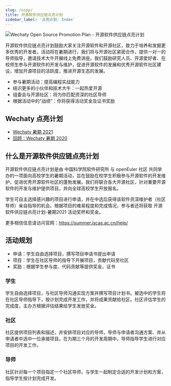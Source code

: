 ```yaml
---
slug: /ospp/
title: 开源软件供应链点亮计划
sidebar_label: '点亮计划: Index'
---
```


![Wechaty Open Source Promotion Plan - 开源软件供应链点亮计划](/img/docs/ospp/ospp-logo.png)

开源软件供应链点亮计划鼓励大家关注开源软件和开源社区，致力于培养和发掘更多优秀的开发者。活动将在暑期进行，我们将与开源社区紧密合作，提供一对一的导师指导，邀请技术大牛开展线上免费讲座。我们鼓励研究人员、开源爱好者、在校师生参与开源软件的开发与维护，促进开源软件的发展和优秀开源软件社区建设，增加开源项目的活跃度，推进开源生态的发展。

- 参与暑期活动：提高编程实战能力
- 结识更多的小伙伴和技术大牛：一起热爱开源
- 组委会与开源社区：将为你匹配资深的社区导师
- 根据活动中的“战绩”：你将获得活动奖金及证书奖励

## Wechaty 点亮计划

- [Wechaty 暑期 2021](2021.md)
- [回顾：Wechaty 暑期 2020](2020.mdx)

## 什么是开源软件供应链点亮计划

开源软件供应链点亮计划是由 中国科学院软件研究所 与 openEuler 社区 共同举办的一项面向高校学生的暑期活动，旨在鼓励在校学生积极参与开源软件的开发维护，促进优秀开源软件社区的蓬勃发展。我们将联合各大开源社区，针对重要开源软件的开发与维护提供项目，并向全球高校学生开放报名。

学生可自主选择感兴趣的项目进行申请，并在中选后获得该软件资深维护者（社区导师）亲自指导的机会。根据项目的难易程度和完成情况，参与者还将获取 开源软件供应链点亮计划-暑期2021 活动奖杯和奖金。

更多相信信息请访问官网：<https://summer.iscas.ac.cn/help/>

## 活动规划

- 申请：学生自由选择项目，撰写项目申请书提出申请
- 项目：学生在社区导师的指导下开展项目，贡献代码至社区
- 奖励：根据学生参与度、代码贡献等提供奖金，证书

### 学生

学生自由选择项目，与社区导师沟通实现方案并撰写项目计划书。被选中的学生将在社区导师指导下，按计划完成开发工作，并将成果贡献给社区。社区评估学生的完成度，主办方根据评估结果给学生发放奖金。

### 社区

社区提供项目列表和描述，并安排项目对应的导师，导师与申请者沟通方案、并从申请者中选中一位承接项目。在为期三个月的开发周期中，导师指导学生进行对应项目的开发工作。

### 导师

社区针对每一个项目指定一个社区导师，与学生一起制定合适的开发计划和方案，指导学生按计划完成开发。
